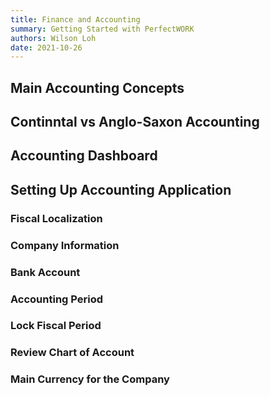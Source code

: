 ```yaml
---
title: Finance and Accounting
summary: Getting Started with PerfectWORK
authors: Wilson Loh
date: 2021-10-26
---
```


## Main Accounting Concepts


## Continntal vs Anglo-Saxon Accounting

## Accounting Dashboard

## Setting Up Accounting Application

### Fiscal Localization

### Company Information

### Bank Account

### Accounting Period

### Lock Fiscal Period

### Review Chart of Account

### Main Currency for the Company




